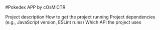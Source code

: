 #Pokedex APP by cOsMiCTR



Project description
How to get the project running
Project dependencies (e.g., JavaScript version, ESLint rules)
Which API the project uses